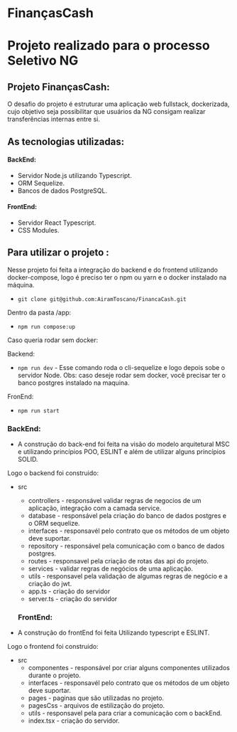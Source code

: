# FinançasCash

# Projeto realizado para o processo Seletivo NG


## Projeto FinançasCash:
O desafio do projeto é estruturar uma aplicação web fullstack, dockerizada, cujo objetivo seja possibilitar que usuários da NG consigam realizar transferências internas entre si.

## As tecnologias utilizadas:

#### BackEnd:
* Servidor Node.js utilizando Typescript.
* ORM Sequelize.
* Bancos de dados PostgreSQL.

#### FrontEnd:
* Servidor React Typescript.
* CSS Modules.
 
## Para utilizar o projeto :
Nesse projeto foi feita a integração do backend e do frontend utilizando docker-compose, logo é preciso ter o npm ou yarn e o docker instalado na máquina.
- `git clone git@github.com:AiramToscano/FinancaCash.git`

Dentro da pasta /app:
- `npm run compose:up`

Caso queria rodar sem docker:

Backend:

- `npm run dev` - Esse comando roda o cli-sequelize e logo depois sobe o servidor Node. Obs: caso deseje rodar sem docker, você precisar ter o banco postgres instalado na maquina.

FronEnd:

- `npm run start`

### BackEnd:
- A construção do back-end foi feita na visão do modelo arquitetural MSC e utilizando princípios POO, ESLINT e além de utilizar alguns princípios SOLID.

Logo o backend foi construido:
- src
  - controllers - responsável validar regras de negocios de um aplicação, integração com a camada service.
  - database - responsável pela criação do banco de dados postgres e o ORM sequelize.
  - interfaces - responsavél pelo contrato que os métodos de um objeto deve suportar.
  - repository - responsável pela comunicação com o banco de dados postgres.
  - routes - responsavel pela criação de rotas das api do projeto.
  - services - validar regras de negócios de uma aplicação.
  - utils - responsavel pela validação de algumas regras de negócio e a criação do jwt.
  - app.ts - criação do servidor
  - server.ts - criação do servidor
  
  ### FrontEnd:
- A construção do frontEnd foi feita Utilizando typescript e ESLINT.

Logo o frontend foi construido:
- src
  - componentes - responsável por criar alguns componentes utilizados durante o projeto.
  - interfaces - responsavél pelo contrato que os métodos de um objeto deve suportar.
  - pages - paginas que são utilizadas no projeto.
  - pagesCss - arquivos de estilização do projeto.
  - utils - responsavel pela para criar a comunicação com o backEnd.
  - index.tsx - criação do servidor.


